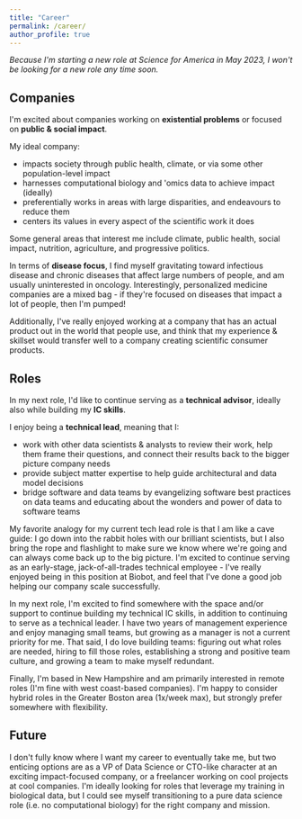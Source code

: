 ```yaml
---
title: "Career"
permalink: /career/
author_profile: true
---
```


_Because I'm starting a new role at Science for America in May 2023, I won't be looking for a new role any time soon._

## Companies

I'm excited about companies working on **existential problems** or focused on **public & social impact**.

My ideal company:

- impacts society through public health, climate, or via some other population-level impact
- harnesses computational biology and 'omics data to achieve impact (ideally)
- preferentially works in areas with large disparities, and endeavours to reduce them
- centers its values in every aspect of the scientific work it does

Some general areas that interest me include climate, public health, social impact, nutrition, agriculture, and progressive politics.

In terms of **disease focus**, I find myself gravitating toward infectious disease and chronic diseases that affect large numbers of people, and am usually uninterested in oncology. Interestingly, personalized medicine companies are a mixed bag - if they're focused on diseases that impact a lot of people, then I'm pumped! 

Additionally, I've really enjoyed working at a company that has an actual product out in the world that people use, and think that my experience & skillset would transfer well to a company creating scientific consumer products.

## Roles

In my next role, I'd like to continue serving as a **technical advisor**, ideally also while building my **IC skills**.

I enjoy being a **technical lead**, meaning that I:

- work with other data scientists & analysts to review their work, help them frame their questions, and connect their results back to the bigger picture company needs
- provide subject matter expertise to help guide architectural and data model decisions
- bridge software and data teams by evangelizing software best practices on data teams and educating about the wonders and power of data to software teams

My favorite analogy for my current tech lead role is that I am like a cave guide: I go down into the rabbit holes with our brilliant scientists, but I also bring the rope and flashlight to make sure we know where we're going and can always come back up to the big picture.
I'm excited to continue serving as an early-stage, jack-of-all-trades technical employee - I've really enjoyed being in this position at Biobot, and feel that I've done a good job helping our company scale successfully.

In my next role, I'm excited to find somewhere with the space and/or support to continue building my technical IC skills, in addition to continuing to serve as a technical leader.
I have two years of management experience and enjoy managing small teams, but growing as a manager is not a current priority for me.
That said, I do love building teams: figuring out what roles are needed, hiring to fill those roles, establishing a strong and positive team culture, and growing a team to make myself redundant.

Finally, I'm based in New Hampshire and am primarily interested in remote roles (I'm fine with west coast-based companies). I'm happy to consider hybrid roles in the Greater Boston area (1x/week max), but strongly prefer somewhere with flexibility.

## Future

I don't fully know where I want my career to eventually take me, but two enticing options are as a VP of Data Science or CTO-like character at an exciting impact-focused company, or a freelancer working on cool projects at cool companies.
I'm ideally looking for roles that leverage my training in biological data, but I could see myself transitioning to a pure data science role (i.e. no computational biology) for the right company and mission.
